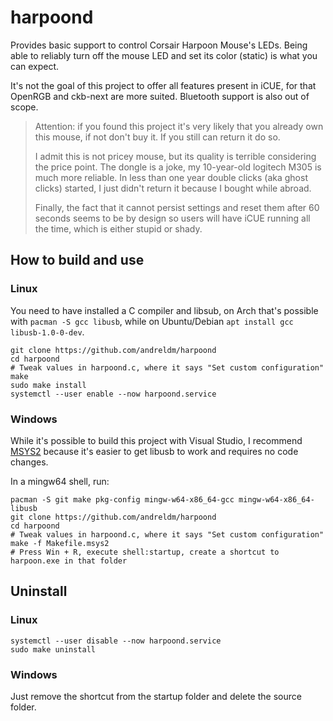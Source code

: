 # harpoond

Provides basic support to control Corsair Harpoon Mouse's LEDs.
Being able to reliably turn off the mouse LED and set its color (static) is what you can expect.

It's not the goal of this project to offer all features present in iCUE, for that OpenRGB and ckb-next are more suited.
Bluetooth support is also out of scope.

> Attention: if you found this project it's very likely that you already own this mouse, if not don't buy it. If you still can return it do so.
>
> I admit this is not pricey mouse, but its quality is terrible considering the price point.
> The dongle is a joke, my 10-year-old logitech M305 is much more reliable.
> In less than one year double clicks (aka ghost clicks) started, I just didn't return it because I bought while abroad.
>
> Finally, the fact that it cannot persist settings and reset them after 60 seconds seems to be by design so users will have iCUE running all the time, which is either stupid or shady.

## How to build and use

### Linux

You need to have installed a C compiler and libsub, on Arch that's possible with `pacman -S gcc libusb`, while on Ubuntu/Debian `apt install gcc libusb-1.0-0-dev`.

```
git clone https://github.com/andreldm/harpoond
cd harpoond
# Tweak values in harpoond.c, where it says "Set custom configuration"
make
sudo make install
systemctl --user enable --now harpoond.service
```

### Windows

While it's possible to build this project with Visual Studio, I recommend [MSYS2](https://www.msys2.org/) because it's easier to get libusb to work and requires no code changes.

In a mingw64 shell, run:

```
pacman -S git make pkg-config mingw-w64-x86_64-gcc mingw-w64-x86_64-libusb
git clone https://github.com/andreldm/harpoond
cd harpoond
# Tweak values in harpoond.c, where it says "Set custom configuration"
make -f Makefile.msys2
# Press Win + R, execute shell:startup, create a shortcut to harpoon.exe in that folder
```

## Uninstall

### Linux

```
systemctl --user disable --now harpoond.service
sudo make uninstall
```

### Windows

Just remove the shortcut from the startup folder and delete the source folder.
